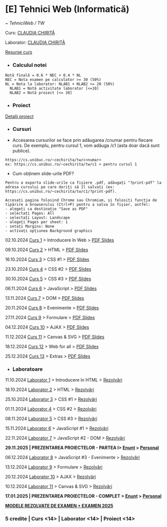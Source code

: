 # [E] Tehnici Web (Informatică)

~ *TehniciWeb / TW*

Curs: [CLAUDIA CHIRIȚĂ](mailto:claudia-elena.chirita@unibuc.ro)

Laborator: [CLAUDIA CHIRIȚĂ](mailto:claudia-elena.chirita@unibuc.ro)

[Resurse curs](https://cs.unibuc.ro/~cechirita/tw/)


* ### Calculul notei

```
Notă finală = 0.6 * NEC + 0.4 * NL
NEC = Nota examen pe calculator >= 30 (50%)
NL = Nota la laborator: NLAB1 + NLAB2 >= 20 (50%)
  NLAB1 = Notă activitate laborator [<=10]
  NLAB2 = Notă proiect [<= 30]
```

* ### Proiect

[Detalii proiect](./Proiect/)

* ### Cursuri

- Accesarea cursurilor se face prin adăugarea /cnumar pentru fiecare curs. De exemplu, pentru cursul 1, vom adăuga /c1 (asta doar dacă sunt publice).

```
https://cs.unibuc.ro/~cechirita/tw/c<numar>
ex: https://cs.unibuc.ro/~cechirita/tw/c1 > pentru cursul 1
```

- Cum obținem slide-urile PDF?

```
Pentru a exporta slide-urile ca fișiere .pdf, adăugați "?print-pdf" la adresa cursului pe care doriți să îl salvați (ex: https://cs.unibuc.ro/~cechirita/tw/c1/?print-pdf). 

Accesați pagina folosind Chrome sau Chromium, și folosiți funcția de tipărire a browserului (Ctrl+P) pentru a salva în fișier, astfel:
- alegeți ca destinație "Save as PDF"
- selectați Pages: All
- selectați Layout: Landscape
- alegeți Pages per sheet: 1
- setați Margins: None
- activați opțiunea Background graphics
```


02.10.2024 [Curs 1](https://cs.unibuc.ro/~cechirita/tw/c1) > Introducere în Web > [PDF Slides](./Cursuri/Cursul%2001%20-%20Introducere%20in%20Web.pdf)

09.10.2024 [Curs 2](https://cs.unibuc.ro/~cechirita/tw/c2) > HTML > [PDF Slides](./Cursuri/Cursul%2001%20-%20Introducere%20in%20Web.pdf)

16.10.2024 [Curs 3](https://cs.unibuc.ro/~cechirita/tw/c3) > CSS #1 > [PDF Slides](./Cursuri/Cursul%2003%20-%20CSS%20#1.pdf)

23.10.2024 [Curs 4](https://cs.unibuc.ro/~cechirita/tw/c4) > CSS #2 > [PDF Slides](./Cursuri/Cursul%2004%20-%20CSS%20#2.pdf)

30.10.2024 [Curs 5](https://cs.unibuc.ro/~cechirita/tw/c5) > CSS #3 > [PDF Slides](./Cursuri/Cursul%2005%20-%20CSS%20#3.pdf)

06.11.2024 [Curs 6](https://cs.unibuc.ro/~cechirita/tw/c6) > JavaScript > [PDF Slides](./Cursuri/Cursul%2006%20-%20JavaScript.pdf)

13.11.2024 [Curs 7](https://cs.unibuc.ro/~cechirita/tw/c7) > DOM > [PDF Slides](./Cursuri/Cursul%2007%20-%20DOM.pdf)

20.11.2024 [Curs 8](https://cs.unibuc.ro/~cechirita/tw/c8) > Evenimente > [PDF Slides](./Cursuri/Cursul%2008%20-%20Evenimente.pdf)

27.11.2024 [Curs 9](https://cs.unibuc.ro/~cechirita/tw/c9) > Formulare > [PDF Slides](./Cursuri/Cursul%2009%20-%20Formulare.pdf)

04.12.2024 [Curs 10](https://cs.unibuc.ro/~cechirita/tw/c10) > AJAX > [PDF Slides](./Cursuri/Cursul%2010%20-%20AJAX.pdf)

11.12.2024 [Curs 11](https://cs.unibuc.ro/~cechirita/tw/c11) > Canvas & SVG > [PDF Slides](./Cursuri/Cursul%2011%20-%20Canvas.%20SVG.pdf)

18.12.2024 [Curs 12](https://cs.unibuc.ro/~cechirita/tw/c12) > Web for all > [PDF Slides](./Cursuri/Cursul%2012%20-%20Web%204%20All.pdf)

25.12.2024 [Curs 13](https://cs.unibuc.ro/~cechirita/tw/c13) > Extras > [PDF Slides](./Cursuri/Cursul%2013%20-%20Extras.pdf)

* ### Laboratoare

11.10.2024 [Laborator 1](./Laboratoare/Laborator%2001/) > Introducere în HTML > [Rezolvări]()

18.10.2024 [Laborator 2](./Laboratoare/Laborator%2002/) > HTML > [Rezolvări]()

25.10.2024 [Laborator 3](./Laboratoare/Laborator%2003/) > CSS #1 > [Rezolvări]()

01.11.2024 [Laborator 4](./Laboratoare/Laborator%2004/) > CSS #2 > [Rezolvări]()

08.11.2024 [Laborator 5](./Laboratoare/Laborator%2005/) > CSS #3 > [Rezolvări]()

15.11.2024 [Laborator 6](./Laboratoare/Laborator%2006/) > JavaScript #1 > [Rezolvări]()

22.11.2024 [Laborator 7](./Laboratoare/Laborator%2007/) > JavaScript #2 - DOM > [Rezolvări]()

**29.11.2025 | PREZENTAREA PROIECTELOR - PARTEA I> [Enunț](./Proiect/) > [Personal](https://github.com/vlaxcs/Stardew-Valley-Presentation-Website)**

06.12.2024 [Laborator 8](./Laboratoare/Laborator%2008/) > JavaScript #3 - Evenimente > [Rezolvări]()

13.12.2024 [Laborator 9](./Laboratoare/Laborator%2009/) > Formulare > [Rezolvări]()

20.12.2024 [Laborator 10](./Laboratoare/Laborator%2010/) > AJAX > [Rezolvări]()

10.12.2024 [Laborator 11](./Laboratoare/Laborator%2011/) > Canvas & SVG > [Rezolvări]()

**17.01.2025 | PREZENTAREA PROIECTELOR - COMPLET > [Enunț](./Proiect/) > [Personal](https://github.com/vlaxcs/Stardew-Valley-Presentation-Website)**

**[MODELE REZOLVATE DE EXAMEN + EXAMEN 2025](./Examen/)**

### **5 credite | Curs <14> | Laborator <14> | Proiect <14>**